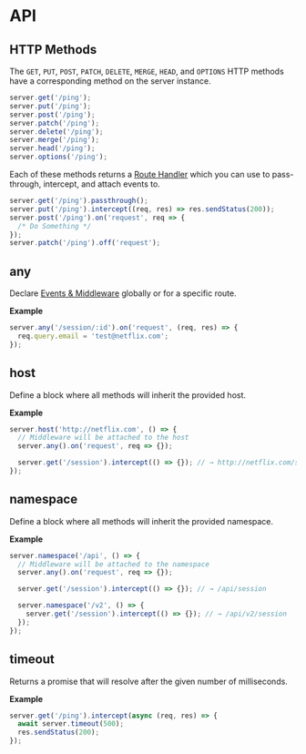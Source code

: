 # API

## HTTP Methods

The `GET`, `PUT`, `POST`, `PATCH`, `DELETE`, `MERGE`, `HEAD`, and `OPTIONS` HTTP methods
have a corresponding method on the server instance.

```js
server.get('/ping');
server.put('/ping');
server.post('/ping');
server.patch('/ping');
server.delete('/ping');
server.merge('/ping');
server.head('/ping');
server.options('/ping');
```

Each of these methods returns a [Route Handler](server/route-handler.md) which
you can use to pass-through, intercept, and attach events to.

```js
server.get('/ping').passthrough();
server.put('/ping').intercept((req, res) => res.sendStatus(200));
server.post('/ping').on('request', req => {
  /* Do Something */
});
server.patch('/ping').off('request');
```

## any

Declare [Events & Middleware](server/events-and-middleware#middleware) globally
or for a specific route.

**Example**

```js
server.any('/session/:id').on('request', (req, res) => {
  req.query.email = 'test@netflix.com';
});
```

## host

Define a block where all methods will inherit the provided host.

**Example**

```js
server.host('http://netflix.com', () => {
  // Middleware will be attached to the host
  server.any().on('request', req => {});

  server.get('/session').intercept(() => {}); // → http://netflix.com/session
});
```

## namespace

Define a block where all methods will inherit the provided namespace.

**Example**

```js
server.namespace('/api', () => {
  // Middleware will be attached to the namespace
  server.any().on('request', req => {});

  server.get('/session').intercept(() => {}); // → /api/session

  server.namespace('/v2', () => {
    server.get('/session').intercept(() => {}); // → /api/v2/session
  });
});
```

## timeout

Returns a promise that will resolve after the given number of milliseconds.

**Example**

```js
server.get('/ping').intercept(async (req, res) => {
  await server.timeout(500);
  res.sendStatus(200);
});
```
